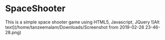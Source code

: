 # SpaceShooter
This is a simple space shooter game using HTML5, Javascript, JQuery
![Alt text](/home/tanzeemalam/Downloads/Screenshot from 2019-02-28 23-46-28.png) 
